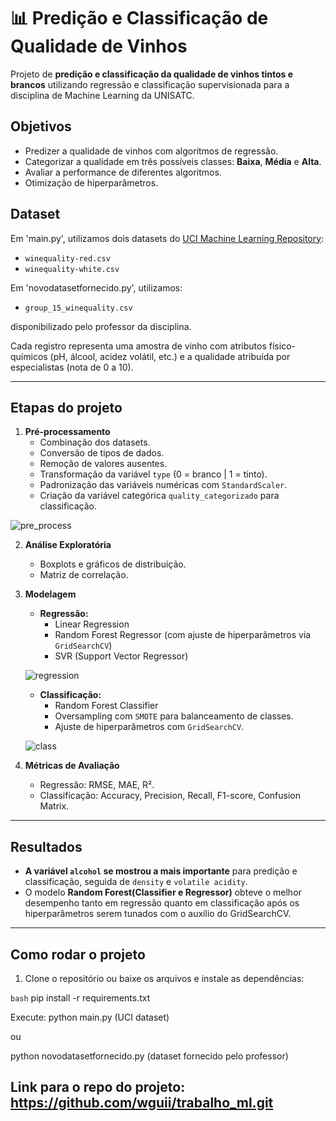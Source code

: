 # 📊 Predição e Classificação de Qualidade de Vinhos

Projeto de **predição e classificação da qualidade de vinhos tintos e brancos** utilizando regressão e classificação supervisionada para a disciplina de Machine Learning da UNISATC.

## Objetivos

- Predizer a qualidade de vinhos com algoritmos de regressão.
- Categorizar a qualidade em três possíveis classes: **Baixa**, **Média** e **Alta**.
- Avaliar a performance de diferentes algoritmos.
- Otimização de hiperparâmetros.

## Dataset

Em 'main.py', utilizamos dois datasets do [UCI Machine Learning Repository](https://archive.ics.uci.edu/ml/datasets/Wine+Quality):

- `winequality-red.csv`
- `winequality-white.csv`

Em 'novodatasetfornecido.py', utilizamos:

- `group_15_winequality.csv`

disponibilizado pelo professor da disciplina.

Cada registro representa uma amostra de vinho com atributos físico-químicos (pH, álcool, acidez volátil, etc.) e a qualidade atribuída por especialistas (nota de 0 a 10).

---

## Etapas do projeto

1. **Pré-processamento**
   - Combinação dos datasets.
   - Conversão de tipos de dados.
   - Remoção de valores ausentes.
   - Transformação da variável `type` (0 = branco | 1 = tinto).
   - Padronização das variáveis numéricas com `StandardScaler`.
   - Criação da variável categórica `quality_categorizado` para classificação.

![pre_process](https://github.com/user-attachments/assets/c4b76910-ec82-4e9f-9e9b-ac67063e5247)

2. **Análise Exploratória**

   - Boxplots e gráficos de distribuição.
   - Matriz de correlação.

3. **Modelagem**

   - **Regressão:**
     - Linear Regression
     - Random Forest Regressor (com ajuste de hiperparâmetros via `GridSearchCV`)
     - SVR (Support Vector Regressor)

   ![regression](https://github.com/user-attachments/assets/eb8d86f5-97c5-417d-b7bd-e013cbd244ad)

   - **Classificação:**
     - Random Forest Classifier
     - Oversampling com `SMOTE` para balanceamento de classes.
     - Ajuste de hiperparâmetros com `GridSearchCV`.

   ![class](https://github.com/user-attachments/assets/dabeb7b4-bf8c-4fef-8dd5-a413916a55d6)

4. **Métricas de Avaliação**
   - Regressão: RMSE, MAE, R².
   - Classificação: Accuracy, Precision, Recall, F1-score, Confusion Matrix.

---

## Resultados

- **A variável `alcohol` se mostrou a mais importante** para predição e classificação, seguida de `density` e `volatile acidity`.
- O modelo **Random Forest(Classifier e Regressor)** obteve o melhor desempenho tanto em regressão quanto em classificação após os hiperparâmetros serem tunados com o auxílio do GridSearchCV.

---

## Como rodar o projeto

1. Clone o repositório ou baixe os arquivos e instale as dependências:

`bash`
pip install -r requirements.txt

Execute:
python main.py (UCI dataset)

ou

python novodatasetfornecido.py (dataset fornecido pelo professor)

## Link para o repo do projeto: https://github.com/wguii/trabalho_ml.git
